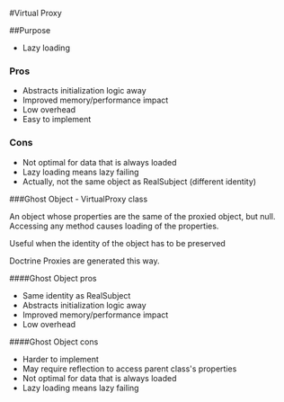 #Virtual Proxy

##Purpose

* Lazy loading



### Pros
* Abstracts initialization logic away
* Improved memory/performance impact
* Low overhead
* Easy to implement


### Cons
* Not optimal for data that is always loaded
* Lazy loading means lazy failing
* Actually, not the same object as RealSubject (different identity)


###Ghost Object - VirtualProxy class

An object whose properties are the same of the proxied object, but null.
Accessing any method causes loading of the properties.

Useful when the identity of the object has to be preserved

Doctrine Proxies are generated this way.


####Ghost Object pros
* Same identity as RealSubject
* Abstracts initialization logic away
* Improved memory/performance impact
* Low overhead

####Ghost Object cons
* Harder to implement
* May require reflection to access parent class's properties
* Not optimal for data that is always loaded
* Lazy loading means lazy failing
